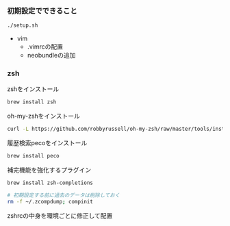 ### 初期設定でできること
```sh
./setup.sh
```

- vim
  - .vimrcの配置
  - neobundleの追加

### zsh
zshをインストール
```sh
brew install zsh
```
oh-my-zshをインストール
```sh
curl -L https://github.com/robbyrussell/oh-my-zsh/raw/master/tools/install.sh | sh
```
履歴検索pecoをインストール
```sh
brew install peco
```
補完機能を強化するプラグイン
```sh
brew install zsh-completions

# 初期設定する前に過去のデータは削除しておく
rm -f ~/.zcompdump; compinit
```
zshrcの中身を環境ごとに修正して配置
